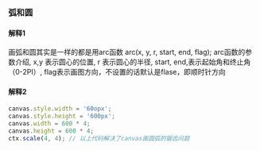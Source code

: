 ### 弧和圆

#### 解释1
画弧和圆其实是一样的都是用arc函数
arc(x, y, r, start, end, flag);
arc函数的参数介绍,
x,y 表示圆心的位置,
r 表示圆心的半径,
start, end,表示起始角和终止角（0-2PI）,
flag表示画图方向，不设置的话默认是flase，即顺时针方向

#### 解释2
```javascript
canvas.style.width = '60opx';
canvas.style.height = '600px';
canvas.width = 600 * 4;
canvas.height = 600 * 4;
ctx.scale(4, 4); // 以上代码解决了canvas画圆弧的锯齿问题
```